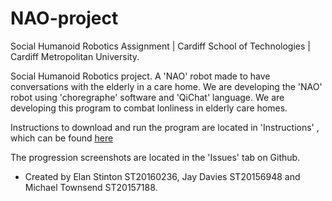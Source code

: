 # NAO-project
Social Humanoid Robotics Assignment | Cardiff School of Technologies | Cardiff Metropolitan University.


Social Humanoid Robotics project. A 'NAO' robot made to have conversations with the elderly in a care home.
We are developing the 'NAO' robot using 'choregraphe' software and 'QiChat' language. We are developing this program to combat lonliness in elderly care homes.

Instructions to download and run the program are located in 'Instructions' , which can be found [here](Instructions.md)

The progression screenshots are located in the 'Issues' tab on Github.

- Created by Elan Stinton ST20160236, Jay Davies ST20156948 and Michael Townsend ST20157188.
